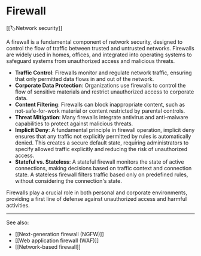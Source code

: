 
# Firewall

[[🏷️Network security]]

A firewall is a fundamental component of network security, designed to control the flow of traffic between trusted and untrusted networks. Firewalls are widely used in homes, offices, and integrated into operating systems to safeguard systems from unauthorized access and malicious threats.

- **Traffic Control**: Firewalls monitor and regulate network traffic, ensuring that only permitted data flows in and out of the network.
- **Corporate Data Protection**: Organizations use firewalls to control the flow of sensitive materials and restrict unauthorized access to corporate data.
- **Content Filtering**: Firewalls can block inappropriate content, such as not-safe-for-work material or content restricted by parental controls.
- **Threat Mitigation**: Many firewalls integrate antivirus and anti-malware capabilities to protect against malicious threats.
- **Implicit Deny**: A fundamental principle in firewall operation, implicit deny ensures that any traffic not explicitly permitted by rules is automatically denied. This creates a secure default state, requiring administrators to specify allowed traffic explicitly and reducing the risk of unauthorized access.
- **Stateful vs. Stateless**: A stateful firewall monitors the state of active connections, making decisions based on traffic context and connection state. A stateless firewall filters traffic based only on predefined rules, without considering the connection's state.

Firewalls play a crucial role in both personal and corporate environments, providing a first line of defense against unauthorized access and harmful activities.

---

See also:

- [[Next-generation firewall (NGFW)]]
- [[Web application firewall (WAF)]]
- [[Network-based firewall]]


